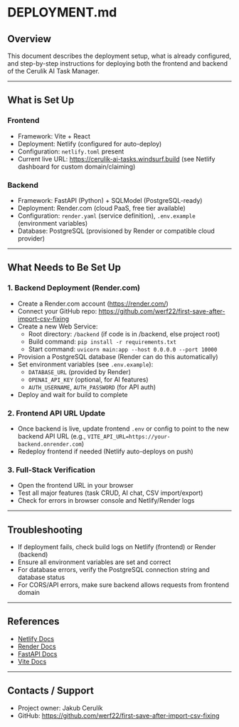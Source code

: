 # DEPLOYMENT.md

## Overview
This document describes the deployment setup, what is already configured, and step-by-step instructions for deploying both the frontend and backend of the Cerulík AI Task Manager.

---

## What is Set Up

### Frontend
- Framework: Vite + React
- Deployment: Netlify (configured for auto-deploy)
- Configuration: `netlify.toml` present
- Current live URL: https://cerulik-ai-tasks.windsurf.build (see Netlify dashboard for custom domain/claiming)

### Backend
- Framework: FastAPI (Python) + SQLModel (PostgreSQL-ready)
- Deployment: Render.com (cloud PaaS, free tier available)
- Configuration: `render.yaml` (service definition), `.env.example` (environment variables)
- Database: PostgreSQL (provisioned by Render or compatible cloud provider)

---

## What Needs to Be Set Up

### 1. Backend Deployment (Render.com)
- Create a Render.com account (https://render.com/)
- Connect your GitHub repo: https://github.com/werf22/first-save-after-import-csv-fixing
- Create a new Web Service:
  - Root directory: `/backend` (if code is in /backend, else project root)
  - Build command: `pip install -r requirements.txt`
  - Start command: `uvicorn main:app --host 0.0.0.0 --port 10000`
- Provision a PostgreSQL database (Render can do this automatically)
- Set environment variables (see `.env.example`):
  - `DATABASE_URL` (provided by Render)
  - `OPENAI_API_KEY` (optional, for AI features)
  - `AUTH_USERNAME`, `AUTH_PASSWORD` (for API auth)
- Deploy and wait for build to complete

### 2. Frontend API URL Update
- Once backend is live, update frontend `.env` or config to point to the new backend API URL (e.g., `VITE_API_URL=https://your-backend.onrender.com`)
- Redeploy frontend if needed (Netlify auto-deploys on push)

### 3. Full-Stack Verification
- Open the frontend URL in your browser
- Test all major features (task CRUD, AI chat, CSV import/export)
- Check for errors in browser console and Netlify/Render logs

---

## Troubleshooting
- If deployment fails, check build logs on Netlify (frontend) or Render (backend)
- Ensure all environment variables are set and correct
- For database errors, verify the PostgreSQL connection string and database status
- For CORS/API errors, make sure backend allows requests from frontend domain

---

## References
- [Netlify Docs](https://docs.netlify.com/)
- [Render Docs](https://render.com/docs)
- [FastAPI Docs](https://fastapi.tiangolo.com/)
- [Vite Docs](https://vitejs.dev/)

---

## Contacts / Support
- Project owner: Jakub Cerulík
- GitHub: https://github.com/werf22/first-save-after-import-csv-fixing

